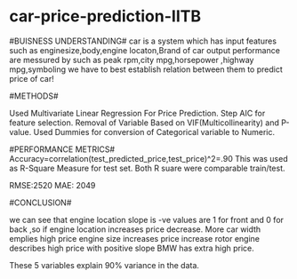 # car-price-prediction-IITB

#BUISNESS UNDERSTANDING#
car is a system
which has input features such as enginesize,body,engine locaton,Brand of car 
output performance are messured by  such as peak rpm,city mpg,horsepower ,highway mpg,symboling 
we have to best establish relation between them to predict price of car!

#METHODS#

Used Multivariate Linear Regression For Price Prediction.
Step AIC for feature selection.
Removal of Variable Based on VIF(Multicollinearity) and P-value.
Used Dummies for conversion of Categorical variable to Numeric.

#PERFORMANCE METRICS#
Accuracy=correlation(test_predicted_price,test_price)^2=.90
This was used as R-Square Measure for test set.
Both R suare were comparable train/test.


RMSE:2520
MAE: 2049

#CONCLUSION#

we can see that engine location slope is -ve values are 1 for front and 0 for back ,so if engine location increases price decrease.
More car width emplies high price
engine size increases price increase
rotor engine describes high price with positive slope
BMW has extra high price.

These 5 variables explain 90% variance in the data.
